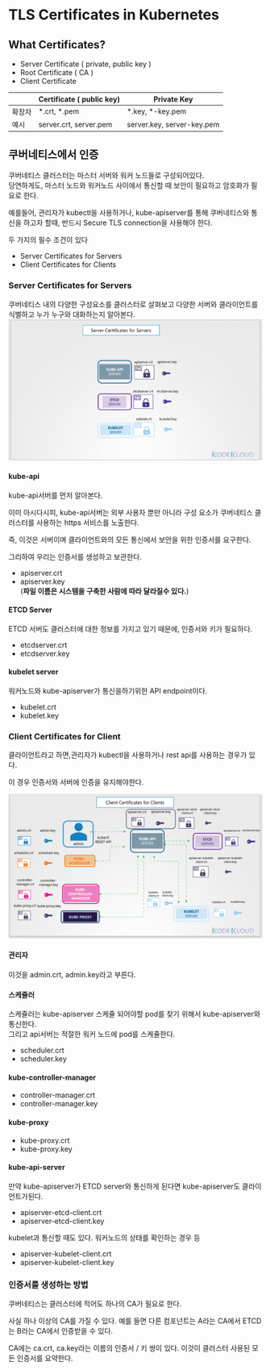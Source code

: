 # TLS Certificates in Kubernetes
## What Certificates?
* Server Certificate ( private, public key )
* Root Certificate ( CA )
* Client Certificate


||Certificate ( public key) |Private Key|
|---|---|---|
|확장자|*.crt, *.pem|*.key, *-key.pem|
|예시|server.crt, server.pem|server.key, server-key.pem|

## 쿠버네티스에서 인증
쿠버네티스 클러스터는 마스터 서버와 워커 노드들로 구성되어있다.  
당연하게도, 마스터 노드와 워커노드 사이에서 통신할 때 보안이 필요하고 암호화가 필요로 한다.

예를들어, 관리자가 kubectl을 사용하거나, kube-apiserver를 통해 쿠버네티스와 통신을 하고자 할때, 반드시 Secure TLS connection을 사용해야 한다.

두 가지의 필수 조건이 있다
* Server Certificates for Servers
* Client Certificates for Clients


### Server Certificates for Servers
쿠버네티스 내의 다양한 구성요소를 클러스터로 살펴보고 다양한 서버와 클라이언트를 식별하고 누가 누구와 대화하는지 알아본다.
![ServerCertificateForServers](../contents/serverCertificateForServers.PNG)

#### kube-api

kube-api서버를 먼저 알아본다.

이미 아시다시피, kube-api서버는 외부 사용자 뿐만 아니라 구성 요소가 쿠버네티스 클러스터를 사용하는 https 서비스를 노출한다.

즉, 이것은 서버이며 클라이언트와의 모든 통신에서 보안을 위한 인증서를 요구한다.

그리하여 우리는 인증서를 생성하고 보관한다.  
* apiserver.crt 
* apiserver.key  
(**파일 이름은 시스템을 구축한 사람에 따라 달라질수 있다.**)

#### ETCD Server

ETCD 서버도 클러스터에 대한 정보를 가지고 있기 때문에, 인증서와 키가 필요하다.
* etcdserver.crt
* etcdserver.key

#### kubelet server

워커노드와 kube-apiserver가 통신을하기위한 API endpoint이다.
* kubelet.crt
* kubelet.key

### Client Certificates for Client
클라이언트라고 하면,관리자가 kubectl을 사용하거나 rest api를 사용하는 경우가 있다.

이 경우 인증서와 서버에 인증을 유지해야한다.

![ClientCertificateForClients](../contents/clientCertificateForClients.PNG)

#### 관리자
이것을 admin.crt, admin.key라고 부른다.

#### 스케쥴러
스케쥴러는 kube-apiserver 스케쥴 되어야할 pod를 찾기 위해서 kube-apiserver와 통신한다.  
그리고 api서버는 적절한 워커 노드에 pod를 스케쥴한다.
* scheduler.crt
* scheduler.key

#### kube-controller-manager
* controller-manager.crt
* controller-manager.key

#### kube-proxy
* kube-proxy.crt
* kube-proxy.key

#### kube-api-server

만약 kube-apiserver가 ETCD server와 통신하게 된다면 kube-apiserver도 클라이언트가된다.
* apiserver-etcd-client.crt
* apiserver-etcd-client.key

kubelet과 통신할 때도 있다. 워커노드의 상태를 확인하는 경우 등

* apiserver-kubelet-client.crt
* apiserver-kubelet-client.key

### 인증서를 생성하는 방법
쿠버네티스는 클러스터에 적어도 하나의 CA가 필요로 한다.

사실 하나 이상의 CA를 가질 수 있다. 예를 들면 다른 컴포넌트는 A라는 CA에서 ETCD는 B라는 CA에서 인증받을 수 있다.

CA에는 ca.crt, ca.key라는 이름의 인증서 / 키 쌍이 있다. 이것이 클러스터 사용된 모든 인증서를 요약한다.
